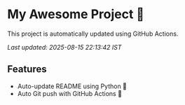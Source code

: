 # My Awesome Project 🚀

This project is automatically updated using GitHub Actions.

_Last updated: 2025-08-15 22:13:42 IST_

## Features
- Auto-update README using Python 🐍
- Auto Git push with GitHub Actions 🤖
